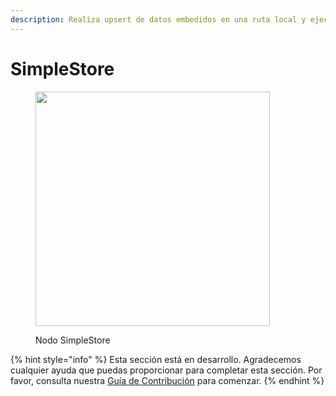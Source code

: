 ```yaml
---
description: Realiza upsert de datos embedidos en una ruta local y ejecuta búsquedas de similitud.
---
```


# SimpleStore

<figure><img src="../../../.gitbook/assets/simplestore.png" alt="" width="375"><figcaption><p>Nodo SimpleStore</p></figcaption></figure>

{% hint style="info" %}
Esta sección está en desarrollo. Agradecemos cualquier ayuda que puedas proporcionar para completar esta sección. Por favor, consulta nuestra [Guía de Contribución](../../../contributing/) para comenzar.
{% endhint %}
